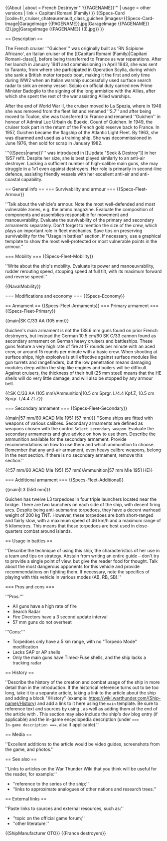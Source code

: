 {{About
| about = French Destroyer '''{{PAGENAME}}'''
| usage = other versions
| link = Capitani Romani (Family)
}}
{{Specs-Card
|code=fr_cruiser_chateaurenault_class_guichen
|images={{Specs-Card-Image|GarageImage {{PAGENAME}}.jpg|GarageImage {{PAGENAME}} (2).jpg|GarageImage {{PAGENAME}} (3).jpg}}
}}

== Description ==
<!-- ''In the first part of the description, cover the history of the ship's creation and military application. In the second part, tell the reader about using this ship in the game. Add a screenshot: if a beginner player has a hard time remembering vehicles by name, a picture will help them identify the ship in question.'' -->
The French cruiser '''Guichen''' was originally built as 'RN Scipione Africano', an Italian cruiser of the [[Capitani Romani (Family)|Capitani Romani-class]], before being transferred to France as war reparations. After her launch in January 1941 and commissioning in April 1943, she was sent to Taranto, from where she participated in Operation Scylla, during which she sank a British motor torpedo boat, making it the first and only time during WW2 when an Italian warship successfully used surface search radar to sink an enemy vessel. Scipio on official duty carried new Prime Minister Badoglio to the signing of the long armistice with the Allies, after which she spent the rest of the war assisting Allied warships.

After the end of World War II, the cruiser moved to La Spezia, where in 1948 she was removed from the fleet list and renamed ''S.7'' and after being moved to Toulon, she was transferred to France and renamed ''Guichen'' in honour of Admiral Luc Urbain du Buexic, Count of Guichen. In 1949, the cruiser took part in the return of the French gold reserve back to France. In 1957, Guichen became the flagship of the Atlantic Light Fleet. By 1963, she was disarmed and used as a training ship. She was decommissioned in June 1976, then sold for scrap in January 1982.

'''{{Specs|name}}''' was introduced in [[Update "Seek & Destroy"]] in her 1957 refit. Despite her size, she is best played similarly to an anti-air destroyer. Lacking a sufficient number of high-calibre main guns, she may struggle in a 1v1 even against destroyers. Her role is primarily in second-line defence, assisting friendly vessels with her excellent anti-air and anti-coastal capability.

== General info ==
=== Survivability and armour ===
{{Specs-Fleet-Armour}}
<!-- ''Talk about the vehicle's armour. Note the most well-defended and most vulnerable zones, e.g. the ammo magazine. Evaluate the composition of components and assemblies responsible for movement and manoeuvrability. Evaluate the survivability of the primary and secondary armaments separately. Don't forget to mention the size of the crew, which plays an important role in fleet mechanics. Save tips on preserving survivability for the "Usage in battles" section. If necessary, use a graphical template to show the most well-protected or most vulnerable points in the armour.'' -->
''Talk about the vehicle's armour. Note the most well-defended and most vulnerable zones, e.g. the ammo magazine. Evaluate the composition of components and assemblies responsible for movement and manoeuvrability. Evaluate the survivability of the primary and secondary armaments separately. Don't forget to mention the size of the crew, which plays an important role in fleet mechanics. Save tips on preserving survivability for the "Usage in battles" section. If necessary, use a graphical template to show the most well-protected or most vulnerable points in the armour.''

=== Mobility ===
{{Specs-Fleet-Mobility}}
<!-- ''Write about the ship's mobility. Evaluate its power and manoeuvrability, rudder rerouting speed, stopping speed at full tilt, with its maximum forward and reverse speed.'' -->
''Write about the ship's mobility. Evaluate its power and manoeuvrability, rudder rerouting speed, stopping speed at full tilt, with its maximum forward and reverse speed.''

{{NavalMobility}}

=== Modifications and economy ===
{{Specs-Economy}}

== Armament ==
{{Specs-Fleet-Armaments}}
=== Primary armament ===
{{Specs-Fleet-Primary}}
<!-- ''Provide information about the characteristics of the primary armament. Evaluate their efficacy in battle based on their reload speed, ballistics and the capacity of their shells. Add a link to the main article about the weapon: <code><nowiki>{{main|Weapon name (calibre)}}</nowiki></code>. Broadly describe the ammunition available for the primary armament, and provide recommendations on how to use it and which ammunition to choose.'' -->
{{main|SK C/33 AA (105 mm)}}

Guichen's main armament is not the 138.6 mm guns found on prior French destroyers, but instead the German 10.5 cm/60 SK C/33 cannon found as secondary armament on German heavy cruisers and battleships. These guns feature a very high rate of fire at 17 rounds per minute with an aced crew, or around 15 rounds per minute with a basic crew. When shooting at surface ships, high explosive is still effective against surface modules like gun turrets and rangefinders, but the low penetration means damaging modules deep within the ship like engines and boilers will be difficult. Against cruisers, the thickness of their hull (25 mm steel) means that the HE shells will do very little damage, and will also be stopped by any armour belt.

{{:SK C/33 AA (105 mm)/Ammunition|10.5 cm Sprgr. L/4.4 Kpf.Z, 10.5 cm Sprgr. L/4.4 Zt.Z}}

=== Secondary armament ===
{{Specs-Fleet-Secondary}}
<!-- ''Some ships are fitted with weapons of various calibres. Secondary armaments are defined as weapons chosen with the control <code>Select secondary weapon</code>. Evaluate the secondary armaments and give advice on how to use them. Describe the ammunition available for the secondary armament. Provide recommendations on how to use them and which ammunition to choose. Remember that any anti-air armament, even heavy calibre weapons, belong in the next section. If there is no secondary armament, remove this section.'' -->
{{main|57 mm/60 ACAD Mle 1951 (57 mm)}}
''Some ships are fitted with weapons of various calibres. Secondary armaments are defined as weapons chosen with the control <code>Select secondary weapon</code>. Evaluate the secondary armaments and give advice on how to use them. Describe the ammunition available for the secondary armament. Provide recommendations on how to use them and which ammunition to choose. Remember that any anti-air armament, even heavy calibre weapons, belong in the next section. If there is no secondary armament, remove this section.''

{{:57 mm/60 ACAD Mle 1951 (57 mm)/Ammunition|57 mm Mle 1951 HE}}

=== Additional armament ===
{{Specs-Fleet-Additional}}
<!-- ''Describe the available additional armaments of the ship: depth charges, mines, torpedoes. Talk about their positions, available ammunition and launch features such as dead zones of torpedoes. If there is no additional armament, remove this section.'' -->
{{main|L3 (550 mm)}}

Guichen has twelve L3 torpedoes in four triple launchers located near the bridge. There are two launchers on each side of the ship, with decent firing arcs. Despite being anti-submarine torpedoes, they have a decent warhead weight of 200 kg TNT. However, these torpedoes are both short-ranged and fairly slow, with a maximum speed of 46 km/h and a maximum range of 5 kilometres. This means that these torpedoes are best used in close-quarters combat around islands.

== Usage in battles ==
<!-- ''Describe the technique of using this ship, the characteristics of her use in a team and tips on strategy. Abstain from writing an entire guide – don't try to provide a single point of view, but give the reader food for thought. Talk about the most dangerous opponents for this vehicle and provide recommendations on fighting them. If necessary, note the specifics of playing with this vehicle in various modes (AB, RB, SB).'' -->
''Describe the technique of using this ship, the characteristics of her use in a team and tips on strategy. Abstain from writing an entire guide – don't try to provide a single point of view, but give the reader food for thought. Talk about the most dangerous opponents for this vehicle and provide recommendations on fighting them. If necessary, note the specifics of playing with this vehicle in various modes (AB, RB, SB).''

=== Pros and cons ===
<!-- ''Summarise and briefly evaluate the vehicle in terms of its characteristics and combat effectiveness. Mark its pros and cons in the bulleted list. Try not to use more than 6 points for each of the characteristics. Avoid using categorical definitions such as "bad", "good" and the like - use substitutions with softer forms such as "inadequate" and "effective".'' -->

'''Pros:'''

* All guns have a high rate of fire
* Search Radar
* Fire Directors have a 3 second update interval
* 57 mm guns do not overheat

'''Cons:'''

* Torpedoes only have a 5 km range, with no "Torpedo Mode" modification
* Lacks SAP or AP shells
* Only the main guns have Timed-Fuse shells, and the ship lacks a tracking radar

== History ==
<!-- ''Describe the history of the creation and combat usage of the ship in more detail than in the introduction. If the historical reference turns out to be too long, take it to a separate article, taking a link to the article about the ship and adding a block "/History" (example: <nowiki>https://wiki.warthunder.com/(Ship-name)/History</nowiki>) and add a link to it here using the <code>main</code> template. Be sure to reference text and sources by using <code><nowiki><ref></ref></nowiki></code>, as well as adding them at the end of the article with <code><nowiki><references /></nowiki></code>. This section may also include the ship's dev blog entry (if applicable) and the in-game encyclopedia description (under <code><nowiki>=== In-game description ===</nowiki></code>, also if applicable).'' -->
''Describe the history of the creation and combat usage of the ship in more detail than in the introduction. If the historical reference turns out to be too long, take it to a separate article, taking a link to the article about the ship and adding a block "/History" (example: <nowiki>https://wiki.warthunder.com/(Ship-name)/History</nowiki>) and add a link to it here using the <code>main</code> template. Be sure to reference text and sources by using <code><nowiki><ref></ref></nowiki></code>, as well as adding them at the end of the article with <code><nowiki><references /></nowiki></code>. This section may also include the ship's dev blog entry (if applicable) and the in-game encyclopedia description (under <code><nowiki>=== In-game description ===</nowiki></code>, also if applicable).''

== Media ==
<!-- ''Excellent additions to the article would be video guides, screenshots from the game, and photos.'' -->
''Excellent additions to the article would be video guides, screenshots from the game, and photos.''

== See also ==
<!-- ''Links to articles on the War Thunder Wiki that you think will be useful for the reader, for example:''
* ''reference to the series of the ship;''
* ''links to approximate analogues of other nations and research trees.'' -->
''Links to articles on the War Thunder Wiki that you think will be useful for the reader, for example:''

* ''reference to the series of the ship;''
* ''links to approximate analogues of other nations and research trees.''

== External links ==
<!-- ''Paste links to sources and external resources, such as:''
* ''topic on the official game forum;''
* ''other literature.'' -->
''Paste links to sources and external resources, such as:''

* ''topic on the official game forum;''
* ''other literature.''

{{ShipManufacturer OTO}}
{{France destroyers}}